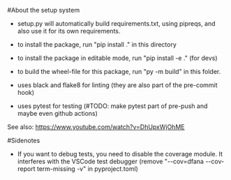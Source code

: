 #About the setup system
* setup.py will automatically build requirements.txt, using pipreqs, and also use it for its own requirements.
* to install the package, run "pip install ." in this directory
* to install the package in editable mode, run "pip install -e ." (for devs)
* to build the wheel-file for this package, run "py -m build" in this folder. 

* uses black and flake8 for linting (they are also part of the pre-commit hook)
* uses pytest for testing (#TODO: make pytest part of pre-push and maybe even github actions)

See also: https://www.youtube.com/watch?v=DhUpxWjOhME

#Sidenotes
* If you want to debug tests, you need to disable the coverage module. It interferes with the
VSCode test debugger (remove "--cov=dfana --cov-report term-missing -v" in pyproject.toml)